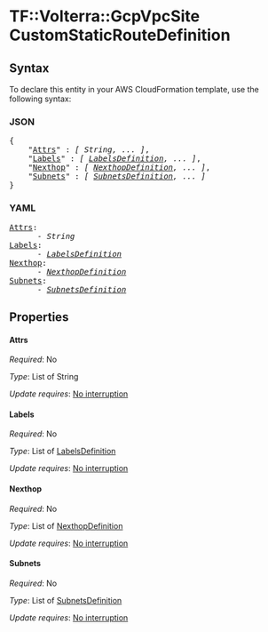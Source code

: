 # TF::Volterra::GcpVpcSite CustomStaticRouteDefinition

## Syntax

To declare this entity in your AWS CloudFormation template, use the following syntax:

### JSON

<pre>
{
    "<a href="#attrs" title="Attrs">Attrs</a>" : <i>[ String, ... ]</i>,
    "<a href="#labels" title="Labels">Labels</a>" : <i>[ <a href="labelsdefinition.md">LabelsDefinition</a>, ... ]</i>,
    "<a href="#nexthop" title="Nexthop">Nexthop</a>" : <i>[ <a href="nexthopdefinition.md">NexthopDefinition</a>, ... ]</i>,
    "<a href="#subnets" title="Subnets">Subnets</a>" : <i>[ <a href="subnetsdefinition.md">SubnetsDefinition</a>, ... ]</i>
}
</pre>

### YAML

<pre>
<a href="#attrs" title="Attrs">Attrs</a>: <i>
      - String</i>
<a href="#labels" title="Labels">Labels</a>: <i>
      - <a href="labelsdefinition.md">LabelsDefinition</a></i>
<a href="#nexthop" title="Nexthop">Nexthop</a>: <i>
      - <a href="nexthopdefinition.md">NexthopDefinition</a></i>
<a href="#subnets" title="Subnets">Subnets</a>: <i>
      - <a href="subnetsdefinition.md">SubnetsDefinition</a></i>
</pre>

## Properties

#### Attrs

_Required_: No

_Type_: List of String

_Update requires_: [No interruption](https://docs.aws.amazon.com/AWSCloudFormation/latest/UserGuide/using-cfn-updating-stacks-update-behaviors.html#update-no-interrupt)

#### Labels

_Required_: No

_Type_: List of <a href="labelsdefinition.md">LabelsDefinition</a>

_Update requires_: [No interruption](https://docs.aws.amazon.com/AWSCloudFormation/latest/UserGuide/using-cfn-updating-stacks-update-behaviors.html#update-no-interrupt)

#### Nexthop

_Required_: No

_Type_: List of <a href="nexthopdefinition.md">NexthopDefinition</a>

_Update requires_: [No interruption](https://docs.aws.amazon.com/AWSCloudFormation/latest/UserGuide/using-cfn-updating-stacks-update-behaviors.html#update-no-interrupt)

#### Subnets

_Required_: No

_Type_: List of <a href="subnetsdefinition.md">SubnetsDefinition</a>

_Update requires_: [No interruption](https://docs.aws.amazon.com/AWSCloudFormation/latest/UserGuide/using-cfn-updating-stacks-update-behaviors.html#update-no-interrupt)

